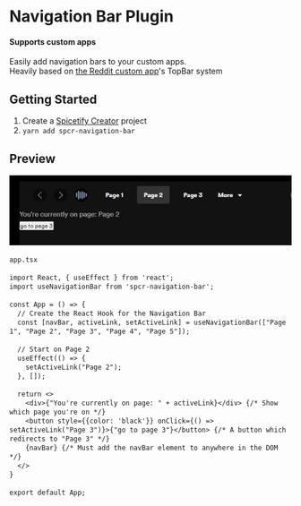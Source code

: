 # Navigation Bar Plugin
#### Supports custom apps
Easily add navigation bars to your custom apps.  
Heavily based on [the Reddit custom app](https://github.com/khanhas/spicetify-cli/wiki/Custom-Apps#reddit)'s TopBar system

## Getting Started
1. Create a [Spicetify Creator](https://github.com/FlafyDev/spicetify-creator) project
2. `yarn add spcr-navigation-bar`

## Preview
![Preview](./previewImage.png)  
```tsx
app.tsx

import React, { useEffect } from 'react';
import useNavigationBar from 'spcr-navigation-bar';

const App = () => {
  // Create the React Hook for the Navigation Bar
  const [navBar, activeLink, setActiveLink] = useNavigationBar(["Page 1", "Page 2", "Page 3", "Page 4", "Page 5"]);

  // Start on Page 2
  useEffect(() => {
    setActiveLink("Page 2");
  }, []);

  return <>
    <div>{"You're currently on page: " + activeLink}</div> {/* Show which page you're on */}
    <button style={{color: 'black'}} onClick={() => setActiveLink("Page 3")}>{"go to page 3"}</button> {/* A button which redirects to "Page 3" */}
    {navBar} {/* Must add the navBar element to anywhere in the DOM */}
  </>
}

export default App;

```
